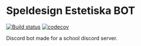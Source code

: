 # Speldesign Estetiska BOT
[![Build status](https://ci.appveyor.com/api/projects/status/7u45ojhicarcph72?svg=true)](https://ci.appveyor.com/project/LeMorrow/speldesign-estetiska-bot)
[![codecov](https://codecov.io/gh/LeMorrow/Speldesign-Estetiska-BOT/branch/master/graph/badge.svg)](https://codecov.io/gh/LeMorrow/Speldesign-Estetiska-BOT)


Discord bot made for a school discord server.

